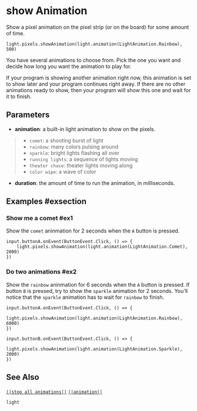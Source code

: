 # show Animation

Show a pixel animation on the pixel strip (or on the board) for some amount of time.

```sig
light.pixels.showAnimation(light.animation(LightAnimation.Rainbow), 500)

```
You have several animations to choose from. Pick the one you want and decide
how long you want the animation to play for.

If your program is showing another animation right now, this animation is set to
show later and your program continues right away. If there are no other animations
ready to show, then your program will show this one and wait for it to finish.

## Parameters

* **animation**: a built-in light animation to show on the pixels.
> * ``comet``: a shooting burst of light
> * ``rainbow``: many colors pulsing around
> * ``sparkle``: bright lights flashing all over
> * ``running lights``: a sequence of lights moving
> * ``theater chase``: theater lights moving along
> * ``color wipe``: a wave of color
* **duration**: the amount of time to run the animation, in milliseconds.

## Examples #exsection

### Show me a comet #ex1

Show the ``comet`` aninmation for 2 seconds when the ``A`` button is pressed.

```blocks
input.buttonA.onEvent(ButtonEvent.Click, () => {
    light.pixels.showAnimation(light.animation(LightAnimation.Comet), 2000)
})
```

### Do two animations #ex2

Show the ``rainbow`` aninmation for 6 seconds when the ``A`` button is pressed. If button
``B`` is pressed, try to show the ``sparkle`` animation for 2 seconds. You'll
notice that the ``sparkle`` animation has to wait for ``rainbow`` to finish.

```blocks
input.buttonA.onEvent(ButtonEvent.Click, () => {
    light.pixels.showAnimation(light.animation(LightAnimation.Rainbow), 6000)
})

input.buttonB.onEvent(ButtonEvent.Click, () => {
    light.pixels.showAnimation(light.animation(LightAnimation.Sparkle), 2000)
})
```

## See Also

[``||stop all animations||``](/reference/light/stop-all-animations) [``||animation||``](/reference/light/show-animation)

```package
light
```
